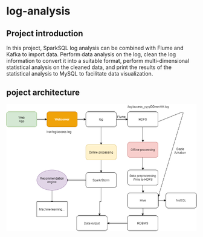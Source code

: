 # log-analysis
## Project introduction
In this project, SparkSQL log analysis can be combined with Flume and Kafka to import data. Perform data analysis on the log, clean the log information to convert it into a suitable format, perform multi-dimensional statistical analysis on the cleaned data, and print the results of the statistical analysis to MySQL to facilitate data visualization.

## poject architecture
![image](https://github.com/chengkangck/log-analysis/blob/main/images/offline%20and%20online.png)
